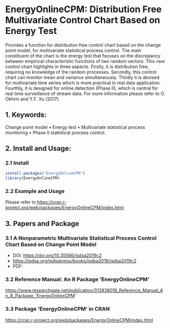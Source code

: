  
# EnergyOnlineCPM: Distribution Free Multivariate Control Chart Based on Energy Test
Provides a function for distribution free control chart based on the change point model, for multivariate statistical process control. 
The main constituent of the chart is the energy test that focuses on the discrepancy between empirical characteristic functions of two random vectors. 
This new control chart highlights in three aspects. 
Firstly, it is distribution free, requiring no knowledge of the random processes. 
Secondly, this control chart can monitor mean and variance simultaneously. 
Thirdly it is devised for multivariate time series which is more practical in real data application. 
Fourthly, it is designed for online detection (Phase II), which is central for real time surveillance of stream data. For more information please refer to O. Okhrin and Y.F. Xu (2017).

## 1. Keywords: 
Change point model • Energy test • Multivariate statistical process monitoring • Phase II statistical process control.

## 2. Install and Usage:
### 2.1 Install
~~~R
install.packages("EnergyOnlineCPM")
library(EnergyOnlineCPM)
~~~
### 2.2 Example and Usage
Please refer to https://cran.r-project.org/web/packages/EnergyOnlineCPM/index.html

## 3. Papers and Package
### 3.1 A Nonparametric Multivariate Statistical Process Control Chart Based on Change Point Model
- DOI: https://doi.org/10.35566/isdsa2019c2
- https://isdsa.org/isdsapress/books/isdsa2019/isdsa2019c2
- PDF: 

### 3.2 Reference Manual: An R Package 'EnergyOnlineCPM'
https://www.researchgate.net/publication/313838019_Reference_Manual_An_R_Package_'EnergyOnlineCPM'

### 3.3 Package 'EnergyOnlineCPM' in CRAN
https://cran.r-project.org/web/packages/EnergyOnlineCPM/index.html

